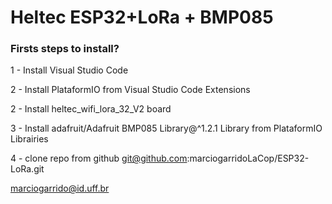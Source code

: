 # Heltec ESP32+LoRa + BMP085


### Firsts steps to install? ###

1 - Install Visual Studio Code

2 - Install PlataformIO from Visual Studio Code Extensions

2 - Install heltec_wifi_lora_32_V2 board

3 - Install adafruit/Adafruit BMP085 Library@^1.2.1 Library from PlataformIO Librairies

4 - clone repo from github git@github.com:marciogarridoLaCop/ESP32-LoRa.git


marciogarrido@id.uff.br